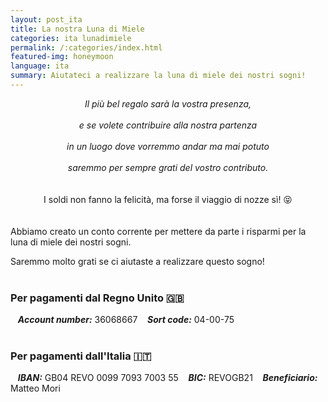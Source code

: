 ```yaml
---
layout: post_ita
title: La nostra Luna di Miele
categories: ita lunadimiele
permalink: /:categories/index.html
featured-img: honeymoon
language: ita
summary: Aiutateci a realizzare la luna di miele dei nostri sogni!
---
```


<html>
<body>
<center><i>Il più bel regalo sarà la vostra presenza,</i></center>
<br> 
<center><i>e se volete contribuire alla nostra partenza</i></center>
<br> 
<center><i>in un luogo dove vorremmo andar ma mai potuto</i></center>
<br> 
<center><i>saremmo per sempre grati del vostro contributo.</i></center>
<br> 
<br> 
<center>I soldi non fanno la felicità, ma forse il viaggio di nozze sì! 😝</center> 
</body>
</html>
<br> 
<br> 
Abbiamo creato un conto corrente per mettere da parte i risparmi per la luna di miele dei nostri sogni.

Saremmo molto grati se ci aiutaste a realizzare questo sogno!
<br> 
<br>

### Per pagamenti dal Regno Unito 🇬🇧
   &nbsp;&nbsp; ***Account number:*** 36068667
   &nbsp;&nbsp; ***Sort code:*** 04-00-75
<br> 
<br> 

### Per pagamenti dall'Italia 🇮🇹
   &nbsp;&nbsp; ***IBAN:*** GB04 REVO 0099 7093 7003 55
   &nbsp;&nbsp; ***BIC:*** REVOGB21
   &nbsp;&nbsp; ***Beneficiario:*** Matteo Mori













